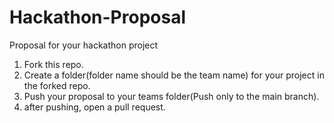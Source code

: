 # Hackathon-Proposal
Proposal for your hackathon project

1) Fork this repo.
2) Create a folder(folder name should be the team name) for your project in the forked repo.
3) Push your proposal to your teams folder(Push only to the main branch).
4) after pushing, open a pull request.
